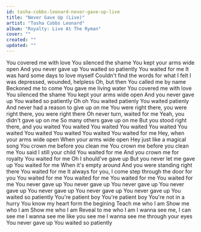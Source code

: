 ```yaml
---
id: tasha-cobbs-leonard-never-gave-up-live
title: "Never Gave Up (Live)"
artist: "Tasha Cobbs Leonard"
album: "Royalty: Live At The Ryman"
cover: ""
created: ""
updated: ""
---
```


You covered me with love
You silenced the shame
You kept your arms wide open
And you never gave up
You waited so patiently
You waited for me
It was hard some days to love myself
Couldn't find the words for what I felt
I was depressed, wounded, helpless
Oh, but then
You called me by name
Beckoned me to come
You gave me living water
You covered me with love
You silenced the shame
You kept your arms wide open
And you never gave up
You waited so patiently
Oh oh
You waited patienly
You waited patienly
And never had a reason to give up on me
You were right there, you were right there, you were right there
Oh never turn, waited for me
Yeah, you didn't gave up on me
So many others gave up on me
But you stood right there, and you waited
You waited
You waited
You waited
You waited
You waited
You waited
You waited
You waited
You waited for me
Hey, when your arms wide open
When your arms wide open
Hey just like a magical song
You crown me before you clean me
You crown me before you clean me
You said I still your child
You waited for me
And you crown me for royalty
You waited for me
Oh I should've gave up
But you never let me gave up
You waited for me
When it's empty around
And you were standing right there
You waited for me
It always for you, I come step through the door for you
You waited for me
You waited for me
You waited for me
You waited for me
You never gave up
You never gave up
You never gave up
You never gave up
You never gave up
You never gave up
You never gave up
You waited so patiently
You're patient boy
You're patient boy
You're not in a hurry
You know my heart form the begining
Teach me who I am
Show me who I am
Show me who I am
Reveal to me who I am
I wanna see me, I can see me
I wanna see me like you see me
I wanna see me through your eyes
You never gave up
You waited so patiently